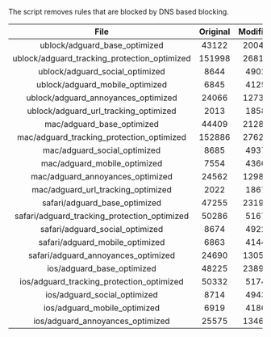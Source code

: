 The script removes rules that are blocked by DNS based blocking.


| File | Original | Modified |
|:----:|:-----:|:-----:|
| ublock/adguard_base_optimized | 43122 | 20041 |
| ublock/adguard_tracking_protection_optimized | 151998 | 26815 |
| ublock/adguard_social_optimized | 8644 | 4902 |
| ublock/adguard_mobile_optimized | 6845 | 4125 |
| ublock/adguard_annoyances_optimized | 24066 | 12732 |
| ublock/adguard_url_tracking_optimized | 2013 | 1858 |
| mac/adguard_base_optimized | 44409 | 21287 |
| mac/adguard_tracking_protection_optimized | 152886 | 27620 |
| mac/adguard_social_optimized | 8685 | 4937 |
| mac/adguard_mobile_optimized | 7554 | 4360 |
| mac/adguard_annoyances_optimized | 24562 | 12986 |
| mac/adguard_url_tracking_optimized | 2022 | 1867 |
| safari/adguard_base_optimized | 47255 | 23198 |
| safari/adguard_tracking_protection_optimized | 50286 | 5167 |
| safari/adguard_social_optimized | 8674 | 4922 |
| safari/adguard_mobile_optimized | 6863 | 4144 |
| safari/adguard_annoyances_optimized | 24690 | 13059 |
| ios/adguard_base_optimized | 48225 | 23890 |
| ios/adguard_tracking_protection_optimized | 50332 | 5174 |
| ios/adguard_social_optimized | 8714 | 4943 |
| ios/adguard_mobile_optimized | 6919 | 4186 |
| ios/adguard_annoyances_optimized | 25575 | 13464 |